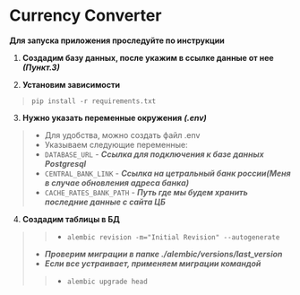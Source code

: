 Currency Converter
==

**Для запуска приложения проследуйте по инструкции**


1. **Создадим базу данных, после укажим в ссылке данные от нее** ***(Пункт.3)***


2. **Установим зависимости**
>`pip install -r requirements.txt`

3. **Нужно указать переменные окружения** ***(.env)***
>- Для удобства, можно создать файл .env
>- Указываем следующие переменные:
>- `DATABASE_URL` - ***Ссылка для подключения к базе данных Postgresql***
>- `CENTRAL_BANK_LINK` - ***Ссылка на цетральный банк россии(Меня в случае обновления адреса банка)***
>- `CACHE_RATES_BANK_PATH` - ***Путь где мы будем хранить последние данные с сайта ЦБ***

4. **Создадим таблицы в БД**
>>- `alembic revision -m="Initial Revision" --autogenerate`
>- ***Проверим миграции в папке ./alembic/versions/last_version***
>- ***Если все устраивает, применяем миграции командой***
>>- `alembic upgrade head`



  
